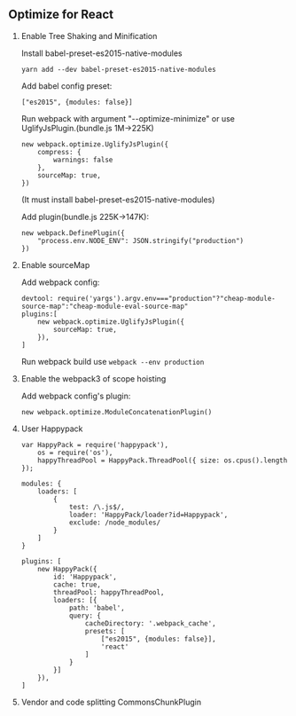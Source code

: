 ## Optimize for React

1. Enable Tree Shaking and Minification

    Install babel-preset-es2015-native-modules
    ```base
    yarn add --dev babel-preset-es2015-native-modules
    ```

    Add babel config preset:
    ```node
    ["es2015", {modules: false}]
    ```

    Run webpack with argument "--optimize-minimize" or use UglifyJsPlugin.(bundle.js 1M->225K)
    ```node
    new webpack.optimize.UglifyJsPlugin({
        compress: {
            warnings: false
        },
        sourceMap: true,
    })
    ```
    (It must install babel-preset-es2015-native-modules)

    Add plugin(bundle.js 225K->147K):
    ```node
    new webpack.DefinePlugin({
        "process.env.NODE_ENV": JSON.stringify("production")
    })
    ```
2. Enable sourceMap

    Add webpack config:
    ```node
    devtool: require('yargs').argv.env==="production"?"cheap-module-source-map":"cheap-module-eval-source-map"
    plugins:[
        new webpack.optimize.UglifyJsPlugin({
            sourceMap: true,
        }),
    ]
    ```
    Run webpack build use `webpack --env production`

3. Enable the webpack3 of scope hoisting

    Add webpack config's plugin:
    ```node
    new webpack.optimize.ModuleConcatenationPlugin()
    ```

4. User Happypack

    ```node
    var HappyPack = require('happypack'),
        os = require('os'),
        happyThreadPool = HappyPack.ThreadPool({ size: os.cpus().length });

    modules: {
        loaders: [
            {
                test: /\.js$/,
                loader: 'HappyPack/loader?id=Happypack',
                exclude: /node_modules/
            }
        ]
    }

    plugins: [
        new HappyPack({
            id: 'Happypack',
            cache: true,
            threadPool: happyThreadPool,
            loaders: [{
                path: 'babel',
                query: {
                    cacheDirectory: '.webpack_cache',
                    presets: [
                        ["es2015", {modules: false}],
                        'react'
                    ]
                }
            }]
        }),
    ]
    ```

5. Vendor and code splitting CommonsChunkPlugin